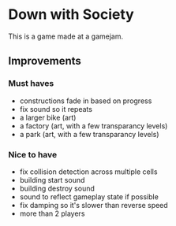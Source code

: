 # Down with Society

This is a game made at a gamejam.

## Improvements

### Must haves

- constructions fade in based on progress
- fix sound so it repeats
- a larger bike (art)
- a factory (art, with a few transparancy levels)
- a park (art, with a few transparancy levels)

### Nice to have

- fix collision detection across multiple cells
- building start sound
- building destroy sound
- sound to reflect gameplay state if possible
- fix damping so it's slower than reverse speed
- more than 2 players
